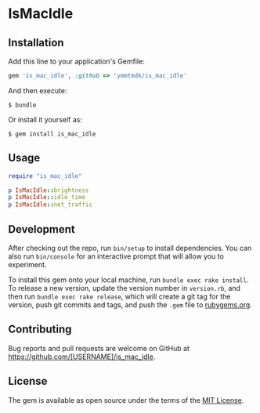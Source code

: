 # IsMacIdle

## Installation

Add this line to your application's Gemfile:

```ruby
gem 'is_mac_idle', :github => 'ymmtmdk/is_mac_idle'
```

And then execute:

    $ bundle

Or install it yourself as:

    $ gem install is_mac_idle

## Usage
```ruby
require "is_mac_idle"

p IsMacIdle::brightness
p IsMacIdle::idle_time
p IsMacIdle::net_traffic
```

## Development

After checking out the repo, run `bin/setup` to install dependencies. You can also run `bin/console` for an interactive prompt that will allow you to experiment.

To install this gem onto your local machine, run `bundle exec rake install`. To release a new version, update the version number in `version.rb`, and then run `bundle exec rake release`, which will create a git tag for the version, push git commits and tags, and push the `.gem` file to [rubygems.org](https://rubygems.org).

## Contributing

Bug reports and pull requests are welcome on GitHub at https://github.com/[USERNAME]/is_mac_idle.


## License

The gem is available as open source under the terms of the [MIT License](http://opensource.org/licenses/MIT).

